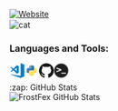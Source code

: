[![Website](https://img.shields.io/website?label=frostfex.my.id&style=for-the-badge&url=http%3A%2F%2Ffrostfex.my.id)](http://frostfex.my.id)
<br />
<img align="center" alt="cat" width="26px" src="https://media.tenor.com/images/d12294532cec0d5eb342bd5f57c525bd/tenor.gif" />


### Languages and Tools:

<img align="left" alt="Visual Studio Code" width="26px" src="https://raw.githubusercontent.com/github/explore/80688e429a7d4ef2fca1e82350fe8e3517d3494d/topics/visual-studio-code/visual-studio-code.png" />
<img align="left" alt="Python" width="26px" src="https://raw.githubusercontent.com/github/explore/80688e429a7d4ef2fca1e82350fe8e3517d3494d/topics/python/python.png" />
<img align="left" alt="GitHub" width="26px" src="https://raw.githubusercontent.com/github/explore/78df643247d429f6cc873026c0622819ad797942/topics/github/github.png" />
<img align="left" alt="Terminal" width="26px" src="https://raw.githubusercontent.com/github/explore/80688e429a7d4ef2fca1e82350fe8e3517d3494d/topics/terminal/terminal.png" />

<br />
<br />
  <summary>:zap: GitHub Stats</summary>

  <img align="left" alt="FrostFex GitHub Stats" src="https://github-readme-stats.codestackr.vercel.app/api?username=FrostFex&show_icons=true&hide_border=true" />
